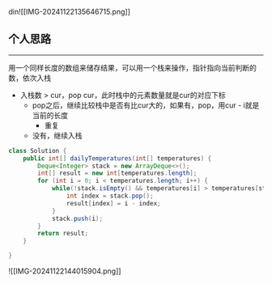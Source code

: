 din![[IMG-20241122135646715.png]]

## 个人思路
---
用一个同样长度的数组来储存结果，可以用一个栈来操作，指针指向当前判断的数，依次入栈 
- 入栈数 > cur，pop cur，此时栈中的元素数量就是cur的对应下标
	- pop之后，继续比较栈中是否有比cur大的，如果有，pop，用cur - i就是当前的长度
		- 重复
	- 没有，继续入栈

```JAVA
class Solution {
    public int[] dailyTemperatures(int[] temperatures) {
        Deque<Integer> stack = new ArrayDeque<>();
        int[] result = new int[temperatures.length];
        for (int i = 0; i < temperatures.length; i++) {
            while(!stack.isEmpty() && temperatures[i] > temperatures[stack.peek()] ) {
                int index = stack.pop();
                result[index] = i - index;
            }
            stack.push(i);
        }
        return result;
    }

}
```

![[IMG-20241122144015904.png]]